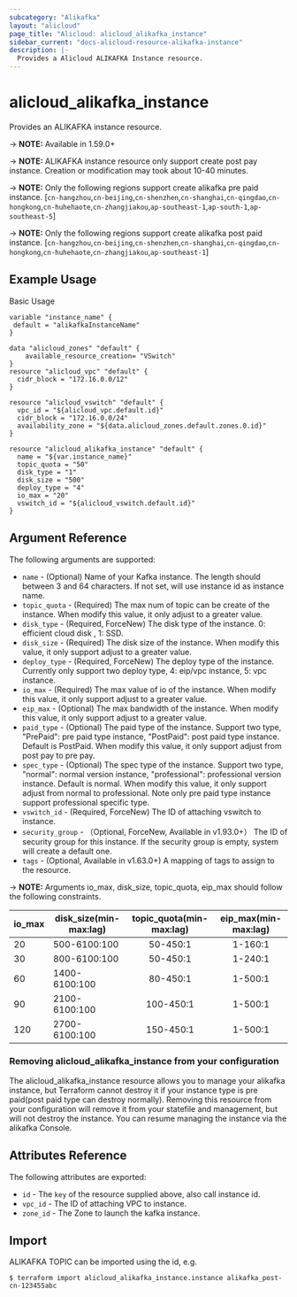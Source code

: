 ```yaml
---
subcategory: "Alikafka"
layout: "alicloud"
page_title: "Alicloud: alicloud_alikafka_instance"
sidebar_current: "docs-alicloud-resource-alikafka-instance"
description: |-
  Provides a Alicloud ALIKAFKA Instance resource.
---
```


# alicloud\_alikafka\_instance

Provides an ALIKAFKA instance resource.

-> **NOTE:** Available in 1.59.0+

-> **NOTE:** ALIKAFKA instance resource only support create post pay instance. Creation or modification may took about 10-40 minutes.

-> **NOTE:** Only the following regions support create alikafka pre paid instance.
[`cn-hangzhou`,`cn-beijing`,`cn-shenzhen`,`cn-shanghai`,`cn-qingdao`,`cn-hongkong`,`cn-huhehaote`,`cn-zhangjiakou`,`ap-southeast-1`,`ap-south-1`,`ap-southeast-5`]

-> **NOTE:** Only the following regions support create alikafka post paid instance.
[`cn-hangzhou`,`cn-beijing`,`cn-shenzhen`,`cn-shanghai`,`cn-qingdao`,`cn-hongkong`,`cn-huhehaote`,`cn-zhangjiakou`,`ap-southeast-1`]
## Example Usage

Basic Usage

```
variable "instance_name" {
 default = "alikafkaInstanceName"
}

data "alicloud_zones" "default" {
    available_resource_creation= "VSwitch"
}
resource "alicloud_vpc" "default" {
  cidr_block = "172.16.0.0/12"
}

resource "alicloud_vswitch" "default" {
  vpc_id = "${alicloud_vpc.default.id}"
  cidr_block = "172.16.0.0/24"
  availability_zone = "${data.alicloud_zones.default.zones.0.id}"
}

resource "alicloud_alikafka_instance" "default" {
  name = "${var.instance_name}"
  topic_quota = "50"
  disk_type = "1"
  disk_size = "500"
  deploy_type = "4"
  io_max = "20"
  vswitch_id = "${alicloud_vswitch.default.id}"
}
```

## Argument Reference

The following arguments are supported:

* `name` - (Optional) Name of your Kafka instance. The length should between 3 and 64 characters. If not set, will use instance id as instance name.
* `topic_quota` - (Required) The max num of topic can be create of the instance. When modify this value, it only adjust to a greater value.
* `disk_type` - (Required, ForceNew) The disk type of the instance. 0: efficient cloud disk , 1: SSD.
* `disk_size` - (Required) The disk size of the instance. When modify this value, it only support adjust to a greater value.
* `deploy_type` - (Required, ForceNew) The deploy type of the instance. Currently only support two deploy type, 4: eip/vpc instance, 5: vpc instance.
* `io_max` - (Required) The max value of io of the instance. When modify this value, it only support adjust to a greater value.
* `eip_max` - (Optional) The max bandwidth of the instance. When modify this value, it only support adjust to a greater value.
* `paid_type` - (Optional) The paid type of the instance. Support two type, "PrePaid": pre paid type instance, "PostPaid": post paid type instance. Default is PostPaid. When modify this value, it only support adjust from post pay to pre pay. 
* `spec_type` - (Optional) The spec type of the instance. Support two type, "normal": normal version instance, "professional": professional version instance. Default is normal. When modify this value, it only support adjust from normal to professional. Note only pre paid type instance support professional specific type.
* `vswitch_id` - (Required, ForceNew) The ID of attaching vswitch to instance.
* `security_group` - （Optional, ForceNew, Available in v1.93.0+） The ID of security group for this instance. If the security group is empty, system will create a default one.
* `tags` - (Optional, Available in v1.63.0+) A mapping of tags to assign to the resource.

-> **NOTE:** Arguments io_max, disk_size, topic_quota, eip_max should follow the following constraints.

| io_max | disk_size(min-max:lag) | topic_quota(min-max:lag) | eip_max(min-max:lag) | 
|------|-------------|:----:|:-----:|
|20          |  500-6100:100   |   50-450:1  |    1-160:1  |
|30          |  800-6100:100   |   50-450:1  |    1-240:1  |
|60          |  1400-6100:100  |   80-450:1  |    1-500:1  |
|90          |  2100-6100:100  |   100-450:1 |    1-500:1  |
|120         |  2700-6100:100  |   150-450:1 |    1-500:1  |

### Removing alicloud_alikafka_instance from your configuration
 
The alicloud_alikafka_instance resource allows you to manage your alikafka instance, but Terraform cannot destroy it if your instance type is pre paid(post paid type can destroy normally). Removing this resource from your configuration will remove it from your statefile and management, but will not destroy the instance. You can resume managing the instance via the alikafka Console.
 
## Attributes Reference

The following attributes are exported:

* `id` - The `key` of the resource supplied above, also call instance id.
* `vpc_id` - The ID of attaching VPC to instance.
* `zone_id` - The Zone to launch the kafka instance.

## Import

ALIKAFKA TOPIC can be imported using the id, e.g.

```
$ terraform import alicloud_alikafka_instance.instance alikafka_post-cn-123455abc
```
